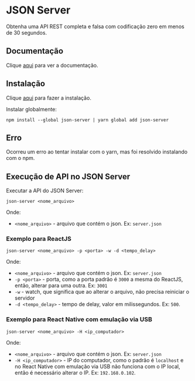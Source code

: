 # JSON Server

Obtenha uma API REST completa e falsa com codificação zero em menos de 30 segundos.

## Documentação

Clique [aqui](https://github.com/typicode/json-server) para ver a documentação.

## Instalação

Clique [aqui](https://www.npmjs.com/package/json-server) para fazer a instalação.

Instalar globalmente:

```
npm install --global json-server | yarn global add json-server
```

## Erro

Ocorreu um erro ao tentar instalar com o yarn, mas foi resolvido instalando com o npm.

## Execução de API no JSON Server

Executar a API do JSON Server:

```
json-server <nome_arquivo>
```

Onde:

- `<nome_arquivo>` - arquivo que contém o json. Ex: `server.json`

### Exemplo para ReactJS

```
json-server <nome_arquivo> -p <porta> -w -d <tempo_delay>
```

Onde:

- `<nome_arquivo>` - arquivo que contém o json. Ex: `server.json`
- `-p <porta>` - porta, como a porta padrão é `3000` a mesma do ReactJS, então, alterar para uma outra. Ex: `3001`
- `-w` - watch, que significa que ao alterar o arquivo, não precisa reiniciar o servidor
- `-d <tempo_delay>` - tempo de delay, valor em milissegundos. Ex: `500`.

### Exemplo para React Native com emulação via USB

```
json-server <nome_arquivo> -H <ip_computador>
```

Onde:

- `<nome_arquivo>` - arquivo que contém o json. Ex: `server.json`
- `-H <ip_computador>` - IP do computador, como o padrão é `localhost` e no React Native com emulação via USB não funciona com o IP local, então é necessário alterar o IP. Ex: `192.168.0.102`.
